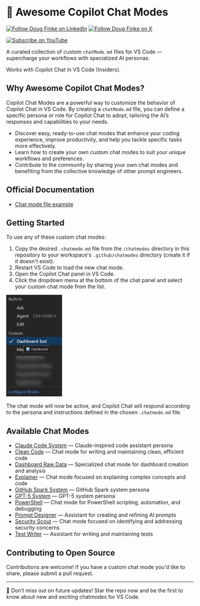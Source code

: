 # 🧠 Awesome Copilot Chat Modes

[![Follow Doug Finke on LinkedIn](https://img.shields.io/badge/Follow-Doug%20Finke%20on%20LinkedIn-blue?logo=linkedin&style=flat-square)](https://www.linkedin.com/in/douglasfinke) [![Follow Doug Finke on X](https://img.shields.io/badge/Follow-Doug%20Finke%20on%20X-black?logo=x&style=flat-square)](https://x.com/dfinke)

[![Subscribe on YouTube](https://img.shields.io/badge/Subscribe-YouTube-red?logo=youtube&style=for-the-badge)](https://www.youtube.com/dougfinke/videos)


A curated collection of custom `chatMode.md` files for VS Code — supercharge your workflows with specialized AI personas.

Works with Copilot Chat in VS Code (Insiders).

## Why Awesome Copilot Chat Modes?

Copilot Chat Modes are a powerful way to customize the behavior of Copilot Chat in VS Code. By creating a `chatMode.md` file, you can define a specific persona or role for Copilot Chat to adopt, tailoring the AI’s responses and capabilities to your needs.

- Discover easy, ready-to-use chat modes that enhance your coding experience, improve productivity, and help you tackle specific tasks more effectively.
- Learn how to create your own custom chat modes to suit your unique workflows and preferences.
- Contribute to the community by sharing your own chat modes and benefiting from the collective knowledge of other prompt engineers.

## Official Documentation

- [Chat mode file example](https://code.visualstudio.com/docs/copilot/chat/chat-modes#_chat-mode-file-example)

## Getting Started


To use any of these custom chat modes:

1. Copy the desired `.chatmode.md` file from the `/chatmodes` directory in this repository to your workspace's `.github/chatmodes` directory (create it if it doesn't exist).
2. Restart VS Code to load the new chat mode.
3. Open the Copilot Chat panel in VS Code.
4. Click the dropdown menu at the bottom of the chat panel and select your custom chat mode from the list.

<img src="assets/vscode-custom-mode-selection.png" width=150>

The chat mode will now be active, and Copilot Chat will respond according to the persona and instructions defined in the chosen `.chatmode.md` file.


## Available Chat Modes

- [Claude Code System](chatmodes/claude-code-system.chatmode.md) — Claude-inspired code assistant persona
- [Clean Code](chatmodes/clean-code.chatmode.md) — Chat mode for writing and maintaining clean, efficient code
- [Dashboard Raw Data](chatmodes/dashboard-raw-data.chatmode.md) — Specialized chat mode for dashboard creation and analysis
- [Explainer](chatmodes/explainer.chatmode.md) — Chat mode focused on explaining complex concepts and code
- [GitHub Spark System](chatmodes/github-spark-system.chatmode.md) — GitHub Spark system persona
- [GPT-5 System](chatmodes/gpt5-system.chatmode.md) — GPT-5 system persona
- [PowerShell](chatmodes/powershell.chatmode.md) — Chat mode for PowerShell scripting, automation, and debugging
- [Prompt Designer](chatmodes/prompt-designer.chatmode.md) — Assistant for creating and refining AI prompts
- [Security Scout](chatmodes/security-scout.chatmode.md) — Chat mode focused on identifying and addressing security concerns
- [Test Writer](chatmodes/test-writer.chatmode.md) — Assistant for writing and maintaining tests

## Contributing to Open Source

Contributions are welcome! If you have a custom chat mode you'd like to share, please submit a pull request.

----
🌟 Don’t miss out on future updates! Star the repo now and be the first to know about new and exciting chatmodes for VS Code.
